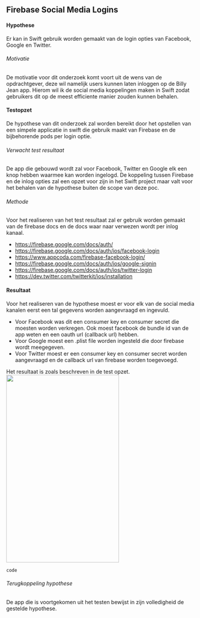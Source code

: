 Firebase Social Media Logins
----------------
#### Hypothese 
Er kan in Swift gebruik worden gemaakt van de login opties van Facebook, Google en Twitter.

###### Motivatie
De motivatie voor dit onderzoek komt voort uit de wens van de opdrachtgever, deze wil namelijk  users kunnen laten inloggen op de Billy Jean app. Hierom wil ik de social media koppelingen maken in Swift zodat gebruikers dit op de meest efficiente manier zouden kunnen behalen.

#### Testopzet
De hypothese van dit onderzoek zal worden bereikt door het opstellen van een simpele applicatie in swift die gebruik maakt van Firebase en de bijbehorende pods per login optie.

###### Verwacht test resultaat
De app die gebouwd wordt zal voor Facebook, Twitter en Google elk een knop hebben waarmee kan worden ingelogd. De koppeling tussen Firebase en de inlog opties zal een opzet voor zijn in het Swift project maar valt voor het behalen van de hypothese buiten de scope van deze poc.

###### Methode
Voor het realiseren van het test resultaat zal er gebruik worden gemaakt van de firebase docs en de docs waar naar verwezen wordt per inlog kanaal.
* https://firebase.google.com/docs/auth/
* https://firebase.google.com/docs/auth/ios/facebook-login
* https://www.appcoda.com/firebase-facebook-login/
* https://firebase.google.com/docs/auth/ios/google-signin
* https://firebase.google.com/docs/auth/ios/twitter-login
* https://dev.twitter.com/twitterkit/ios/installation

#### Resultaat
Voor het realiseren van de hypothese moest er voor elk van de social media kanalen eerst een tal gegevens worden aangevraagd en ingevuld.
* Voor Facebook was dit een consumer key en consumer secret die moesten worden verkregen. Ook moest facebook de bundle id van de app weten en een oauth url (callback url) hebben.
* Voor Google moest een .plist file worden ingesteld die door firebase wordt meegegeven.
* Voor Twitter moest er een consumer key en consumer secret worden aangevraagd en de callback url van firebase worden toegevoegd.

Het resultaat is zoals beschreven in de test opzet.
<br><img src="https://i.imgur.com/BWeUp3i.png" width="300" height="500"><br>


```
code
```


###### Terugkoppeling hypothese
De app die is voortgekomen uit het testen bewijst in zijn volledigheid de gestelde hypothese.
